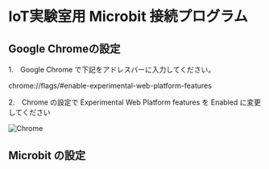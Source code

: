 # IoT実験室用 Microbit 接続プログラム

## Google Chromeの設定

1.　Google Chrome で下記をアドレスバーに入力してください。

chrome://flags/#enable-experimental-web-platform-features

2.　Chrome の設定で Experimental Web Platform features を Enabled に変更してください

![Chrome](https://github.com/timelessedu/iot-lab/figs/chrome.png)


## Microbit の設定
